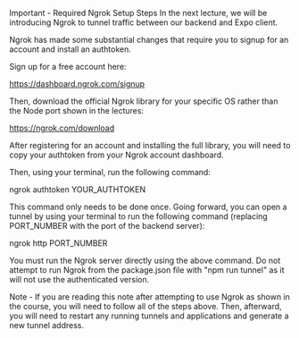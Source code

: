 Important - Required Ngrok Setup Steps
In the next lecture, we will be introducing Ngrok to tunnel traffic between our backend and Expo client.

Ngrok has made some substantial changes that require you to signup for an account and install an authtoken.

Sign up for a free account here:

https://dashboard.ngrok.com/signup

Then, download the official Ngrok library for your specific OS rather than the Node port shown in the lectures:

https://ngrok.com/download


After registering for an account and installing the full library, you will need to copy your authtoken from your Ngrok account dashboard.


Then, using your terminal, run the following command:

ngrok authtoken YOUR_AUTHTOKEN

This command only needs to be done once. Going forward, you can open a tunnel by using your terminal to run the following command (replacing PORT_NUMBER with the port of the backend server):

ngrok http PORT_NUMBER

You must run the Ngrok server directly using the above command. Do not attempt to run Ngrok from the package.json file with "npm run tunnel" as it will not use the authenticated version.

Note - If you are reading this note after attempting to use Ngrok as shown in the course, you will need to follow all of the steps above. Then, afterward, you will need to restart any running tunnels and applications and generate a new tunnel address.
